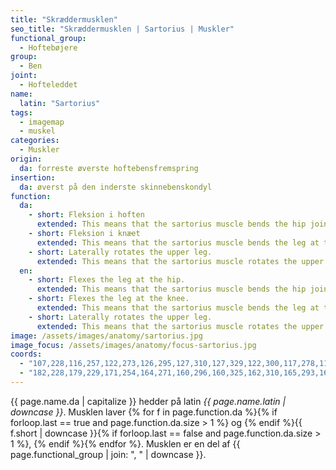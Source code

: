 ```yaml
---
title: "Skræddermusklen"
seo_title: "Skræddermusklen | Sartorius | Muskler"
functional_group:
  - Hoftebøjere
group:
  - Ben
joint:
  - Hofteleddet
name:
  latin: "Sartorius"
tags:
  - imagemap
  - muskel
categories:
  - Muskler
origin:
  da: forreste øverste hoftebensfremspring
insertion:
  da: øverst på den inderste skinnebenskondyl
function:
  da:
    - short: Fleksion i hoften
      extended: This means that the sartorius muscle bends the hip joint such that there is a decrease in the angle between the upper leg and the torso.
    - short: Fleksion i knæet
      extended: This means that the sartorius muscle bends the leg at the knee joint such that there is a decrease in the angle between the lower leg and the upper leg.
    - short: Laterally rotates the upper leg.
      extended: This means that the sartorius muscle rotates the upper leg outward around the axis of the bone (i.e. it rotates the upper leg away from the vertical midline of the body).
  en:
    - short: Flexes the leg at the hip.
      extended: This means that the sartorius muscle bends the hip joint such that there is a decrease in the angle between the upper leg and the torso.
    - short: Flexes the leg at the knee.
      extended: This means that the sartorius muscle bends the leg at the knee joint such that there is a decrease in the angle between the lower leg and the upper leg.
    - short: Laterally rotates the upper leg.
      extended: This means that the sartorius muscle rotates the upper leg outward around the axis of the bone (i.e. it rotates the upper leg away from the vertical midline of the body).
image: /assets/images/anatomy/sartorius.jpg
image_focus: /assets/images/anatomy/focus-sartorius.jpg
coords:
  - "107,228,116,257,122,273,126,295,127,310,127,329,122,300,117,278,110,253,106,237"
  - "182,228,179,229,171,254,164,271,160,296,160,325,162,310,165,293,169,277,176,252"
---
```


{{ page.name.da | capitalize }} hedder på latin *{{ page.name.latin | downcase }}*. Musklen laver {% for f in page.function.da %}{% if forloop.last == true and page.function.da.size > 1 %} og {% endif %}{{ f.short | downcase  }}{% if forloop.last == false and page.function.da.size > 1 %}, {% endif %}{% endfor %}. Musklen er en del af {{ page.functional_group | join: ", " | downcase }}.
